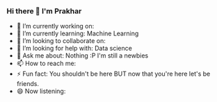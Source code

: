 ### Hi there 👋 I'm Prakhar

- 🔭 I’m currently working on: <!-- insert script to automatically uptade current working rep on github -->
- 🌱 I’m currently learning: Machine Learning
- 👯 I’m looking to collaborate on: 
- 🤔 I’m looking for help with: Data science
- 💬 Ask me about: Nothing :P I'm still a newbies 
- 📫 How to reach me: <!-- prakhar.luke@gmail.com -->
- ⚡ Fun fact: You shouldn't be here BUT now that you're here let's be friends.
- 😄 Now listening: <!-- place now playing track by linking spotify -->
